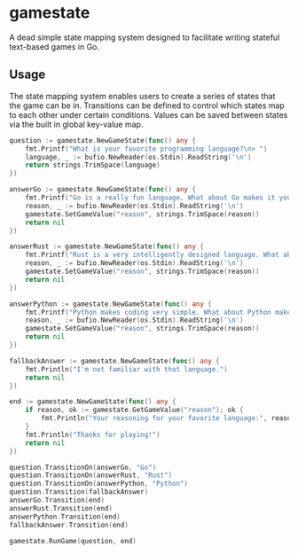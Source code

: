 # gamestate

A dead simple state mapping system designed to facilitate writing stateful text-based games in Go.

## Usage

The state mapping system enables users to create a series of states that the game can be in. Transitions can be defined to control which states map to each other under certain conditions. Values can be saved between states via the built in global key-value map.

```go
question := gamestate.NewGameState(func() any {
    fmt.Printf("What is your favorite programming language?\n> ")
    language, _ := bufio.NewReader(os.Stdin).ReadString('\n')
    return strings.TrimSpace(language)
})

answerGo := gamestate.NewGameState(func() any {
    fmt.Printf("Go is a really fun language. What about Go makes it your favorite?\n> ")
    reason, _ := bufio.NewReader(os.Stdin).ReadString('\n')
    gamestate.SetGameValue("reason", strings.TrimSpace(reason))
    return nil
})

answerRust := gamestate.NewGameState(func() any {
    fmt.Printf("Rust is a very intelligently designed language. What about Rust makes it your favorite?\n> ")
    reason, _ := bufio.NewReader(os.Stdin).ReadString('\n')
    gamestate.SetGameValue("reason", strings.TrimSpace(reason))
    return nil
})

answerPython := gamestate.NewGameState(func() any {
    fmt.Printf("Python makes coding very simple. What about Python makes it your favorite?\n> ")
    reason, _ := bufio.NewReader(os.Stdin).ReadString('\n')
    gamestate.SetGameValue("reason", strings.TrimSpace(reason))
    return nil
})

fallbackAnswer := gamestate.NewGameState(func() any {
    fmt.Println("I'm not familiar with that language.")
    return nil
})

end := gamestate.NewGameState(func() any {
    if reason, ok := gamestate.GetGameValue("reason"); ok {
        fmt.Println("Your reasoning for your favorite language:", reason)
    }
    fmt.Println("Thanks for playing!")
    return nil
})

question.TransitionOn(answerGo, "Go")
question.TransitionOn(answerRust, "Rust")
question.TransitionOn(answerPython, "Python")
question.Transition(fallbackAnswer)
answerGo.Transition(end)
answerRust.Transition(end)
answerPython.Transition(end)
fallbackAnswer.Transition(end)

gamestate.RunGame(question, end)
```
